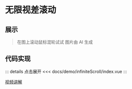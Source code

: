 # 无限视差滚动

## 展示

> 在图上滚动鼠标混轮试试 <span class="cor-tip">图片由 AI 生成</span>

<script setup>
import infiniteScroll from "./index.vue"
</script>

<infiniteScroll></infiniteScroll>

## 代码实现

::: details 点击展开
<<< docs/demo/infiniteScroll/index.vue
:::

[视频讲解](https://www.douyin.com/user/MS4wLjABAAAAi2oukRVcHpgD-HbVdzsxE7tYykr91YuIKukR_X_Yy08EFWRQhRrECDF6FvbvT8Xa?modal_id=7236006961441934647)
